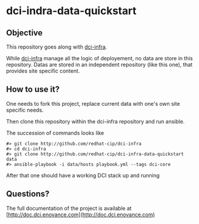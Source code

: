 dci-indra-data-quickstart
=========================

Objective
---------

This repository goes along with [dci-infra](http://github.com/redhat-cip/dci-infra).

While [dci-infra](http://github.com/redhat-cip/dci-infra) manage all the logic of deployement, no data are store in this repository.
Datas are stored in an independent repository (like this one), that provides site specific content.


How to use it?
--------------

One needs to fork this project, replace current data with one's own site specific needs.

Then clone this repository within the dci-infra repository and run ansible.

The succession of commands looks like

```
#> git clone http://github.com/redhat-cip/dci-infra
#> cd dci-infra
#> git clone http://github.com/redhat-cip/dci-infra-data-quickstart data
#> ansible-playbook -i data/hosts playbook.yml --tags dci-core
```

After that one should have a working DCI stack up and running


Questions?
----------

The full documentation of the project is available at [http://doc.dci.enovance.com](http://doc.dci.enovance.com)
